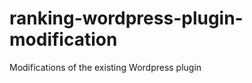 ranking-wordpress-plugin-modification
=====================================

Modifications of the existing Wordpress plugin
